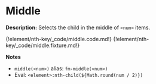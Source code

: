 # Middle

__Description:__ Selects the child in the middle of `<num>` items.

{!element/nth-key/_code/middle.code.md!}
{!element/nth-key/_code/middle.fixture.md!}

__Notes__

+ `middle(<num>)` alias: `fm-middle(<num>)`
+ Eval: `<element>:nth-child(${Math.round(num / 2)})`

<div class="cf"></div>
<div class="end"></div>

